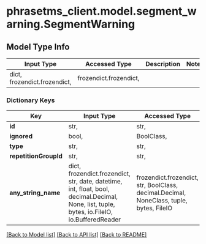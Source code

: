 # phrasetms_client.model.segment_warning.SegmentWarning

## Model Type Info

| Input Type                   | Accessed Type          | Description | Notes |
| ---------------------------- | ---------------------- | ----------- | ----- |
| dict, frozendict.frozendict, | frozendict.frozendict, |             |

### Dictionary Keys

| Key                   | Input Type                                                                                                                                  | Accessed Type                                                                           | Description                                                        | Notes      |
| --------------------- | ------------------------------------------------------------------------------------------------------------------------------------------- | --------------------------------------------------------------------------------------- | ------------------------------------------------------------------ | ---------- |
| **id**                | str,                                                                                                                                        | str,                                                                                    |                                                                    | [optional] |
| **ignored**           | bool,                                                                                                                                       | BoolClass,                                                                              |                                                                    | [optional] |
| **type**              | str,                                                                                                                                        | str,                                                                                    |                                                                    | [optional] |
| **repetitionGroupId** | str,                                                                                                                                        | str,                                                                                    |                                                                    | [optional] |
| **any_string_name**   | dict, frozendict.frozendict, str, date, datetime, int, float, bool, decimal.Decimal, None, list, tuple, bytes, io.FileIO, io.BufferedReader | frozendict.frozendict, str, BoolClass, decimal.Decimal, NoneClass, tuple, bytes, FileIO | any string name can be used but the value must be the correct type | [optional] |

[[Back to Model list]](../../README.md#documentation-for-models) [[Back to API list]](../../README.md#documentation-for-api-endpoints) [[Back to README]](../../README.md)
